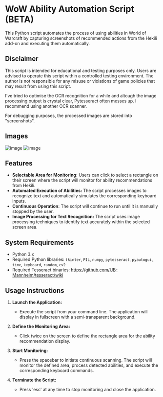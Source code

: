 # WoW Ability Automation Script (BETA)

This Python script automates the process of using abilities in World of Warcraft by capturing screenshots of recommended actions from the Hekili add-on and executing them automatically.

## Disclaimer

This script is intended for educational and testing purposes only. Users are advised to operate this script within a controlled testing environment. The author is not responsible for any misuse or violations of game policies that may result from using this script.

I've tried to optimise the OCR recognition for a while and altough the image processing output is crystal clear, Pytesseract often messes up.
I recommend using another OCR scanner.

For debugging purposes, the processed images are stored into "screenshots".

## Images

![image](https://github.com/user-attachments/assets/9aa4d798-335f-4f86-9cbf-d0519d867d68)
![image](https://github.com/user-attachments/assets/6e173ddb-1a93-40a7-a888-278d2e501360)


## Features

- **Selectable Area for Monitoring:** Users can click to select a rectangle on their screen where the script will monitor for ability recommendations from Hekili.
- **Automated Execution of Abilities:** The script processes images to recognize text and automatically simulates the corresponding keyboard inputs.
- **Continuous Operation:** The script will continue to run until it is manually stopped by the user.
- **Image Processing for Text Recognition:** The script uses image processing techniques to identify text accurately within the selected screen area.

## System Requirements

- Python 3.x
- Required Python libraries: `tkinter`, `PIL`, `numpy`, `pytesseract`, `pyautogui`, `time`, `keyboard`, `random`, `cv2`
- Required Tesseract binaries: https://github.com/UB-Mannheim/tesseract/wiki

## Usage Instructions

1. **Launch the Application:**
   - Execute the script from your command line. The application will display in fullscreen with a semi-transparent background.

2. **Define the Monitoring Area:**
   - Click twice on the screen to define the rectangle area for the ability recommendation display.

3. **Start Monitoring:**
   - Press the spacebar to initiate continuous scanning. The script will monitor the defined area, process detected abilities, and execute the corresponding keyboard commands.

4. **Terminate the Script:**
   - Press 'esc' at any time to stop monitoring and close the application.
